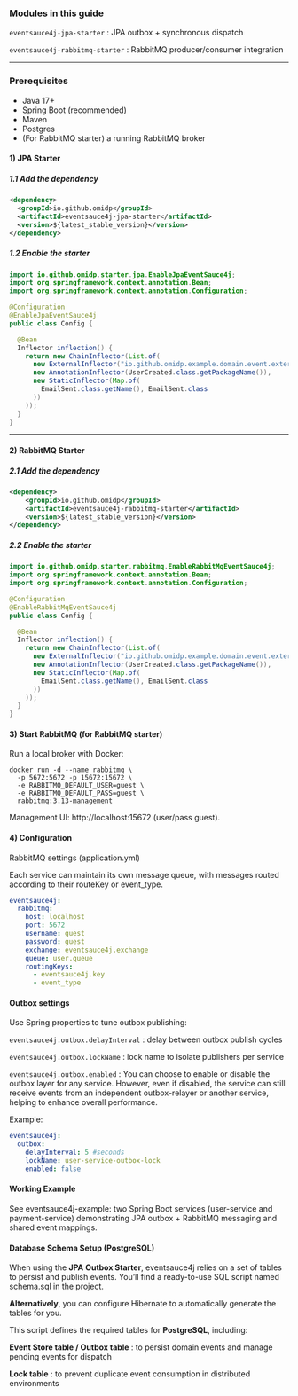### Modules in this guide

`eventsauce4j-jpa-starter` : JPA outbox + synchronous dispatch

`eventsauce4j-rabbitmq-starter` : RabbitMQ producer/consumer integration

___

### Prerequisites

- Java 17+
- Spring Boot (recommended)
- Maven
- Postgres
- (For RabbitMQ starter) a running RabbitMQ broker

#### 1) JPA Starter

##### 1.1 Add the dependency

```xml
<dependency>
  <groupId>io.github.omidp</groupId>
  <artifactId>eventsauce4j-jpa-starter</artifactId>
  <version>${latest_stable_version}</version>
</dependency>
```

##### 1.2 Enable the starter

```java
import io.github.omidp.starter.jpa.EnableJpaEventSauce4j;
import org.springframework.context.annotation.Bean;
import org.springframework.context.annotation.Configuration;

@Configuration
@EnableJpaEventSauce4j
public class Config {

  @Bean
  Inflector inflection() {
    return new ChainInflector(List.of(
      new ExternalInflector("io.github.omidp.example.domain.event.external"),
      new AnnotationInflector(UserCreated.class.getPackageName()),
      new StaticInflector(Map.of(
        EmailSent.class.getName(), EmailSent.class
      ))
    ));
  }
}
```

___

#### 2) RabbitMQ Starter

##### 2.1 Add the dependency

```xml
<dependency>
	<groupId>io.github.omidp</groupId>
	<artifactId>eventsauce4j-rabbitmq-starter</artifactId>
	<version>${latest_stable_version}</version>
</dependency>
```

##### 2.2 Enable the starter

```java
import io.github.omidp.starter.rabbitmq.EnableRabbitMqEventSauce4j;
import org.springframework.context.annotation.Bean;
import org.springframework.context.annotation.Configuration;

@Configuration
@EnableRabbitMqEventSauce4j
public class Config {

  @Bean
  Inflector inflection() {
    return new ChainInflector(List.of(
      new ExternalInflector("io.github.omidp.example.domain.event.external"),
      new AnnotationInflector(UserCreated.class.getPackageName()),
      new StaticInflector(Map.of(
        EmailSent.class.getName(), EmailSent.class
      ))
    ));
  }
}
```

#### 3) Start RabbitMQ (for RabbitMQ starter)

Run a local broker with Docker:

```
docker run -d --name rabbitmq \
  -p 5672:5672 -p 15672:15672 \
  -e RABBITMQ_DEFAULT_USER=guest \
  -e RABBITMQ_DEFAULT_PASS=guest \
  rabbitmq:3.13-management
```

Management UI: http://localhost:15672 (user/pass guest).

#### 4) Configuration

RabbitMQ settings (application.yml)

Each service can maintain its own message queue, with messages routed according to their routeKey or event_type.

```yaml
eventsauce4j:
  rabbitmq:
    host: localhost
    port: 5672
    username: guest
    password: guest
    exchange: eventsauce4j.exchange
    queue: user.queue
    routingKeys: 
      - eventsauce4j.key
      - event_type 
```

#### Outbox settings

Use Spring properties to tune outbox publishing:

`eventsauce4j.outbox.delayInterval` : delay between outbox publish cycles

`eventsauce4j.outbox.lockName` : lock name to isolate publishers per service

`eventsauce4j.outbox.enabled` : You can choose to enable or disable the outbox layer for any service. However, even if disabled, the service can still receive events from an independent outbox-relayer or another service, helping to enhance overall performance.

Example:

```yaml
eventsauce4j:
  outbox:
    delayInterval: 5 #seconds
    lockName: user-service-outbox-lock
    enabled: false
```

#### Working Example

See eventsauce4j-example: two Spring Boot services (user-service and payment-service) demonstrating JPA outbox + RabbitMQ messaging and shared event mappings.

#### Database Schema Setup (PostgreSQL)

When using the **JPA Outbox Starter**, eventsauce4j relies on a set of tables to persist and publish events.
You’ll find a ready-to-use SQL script named schema.sql in the project.

**Alternatively**, you can configure Hibernate to automatically generate the tables for you.

This script defines the required tables for **PostgreSQL**, including:

**Event Store table / Outbox table** : to persist domain events and manage pending events for dispatch

**Lock table** : to prevent duplicate event consumption in distributed environments